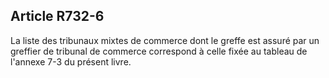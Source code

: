 Article R732-6
----
La liste des tribunaux mixtes de commerce dont le greffe est assuré par un
greffier de tribunal de commerce correspond à celle fixée au tableau de l'annexe
7-3 du présent livre.
